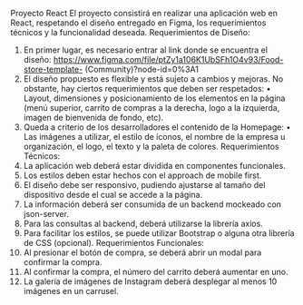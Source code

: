 Proyecto React
El proyecto consistirá en realizar una aplicación web en React, respetando el diseño
entregado en Figma, los requerimientos técnicos y la funcionalidad deseada.
Requerimientos de Diseño:
1. En primer lugar, es necesario entrar al link donde se encuentra el diseño:
https://www.figma.com/file/ptZy1a106K1UbSFh1O4v93/Food-store-template-
(Community)?node-id=0%3A1
2. El diseño propuesto es flexible y está sujeto a cambios y mejoras. No obstante, hay
ciertos requerimientos que deben ser respetados:
• Layout, dimensiones y posicionamiento de los elementos en la página (menú
superior, carrito de compras a la derecha, logo a la izquierda, imagen de
bienvenida de fondo, etc).
3. Queda a criterio de los desarrolladores el contenido de la Homepage:
• Las imágenes a utilizar, el estilo de íconos, el nombre de la empresa u
organización, el logo, el texto y la paleta de colores.
Requerimientos Técnicos:
1. La aplicación web deberá estar dividida en componentes funcionales.
2. Los estilos deben estar hechos con el approach de mobile first.
3. El diseño debe ser responsivo, pudiendo ajustarse al tamaño del dispositivo desde
el cual se accede a la página.
4. La información deberá ser consumida de un backend mockeado con json-server.
5. Para las consultas al backend, deberá utilizarse la librería axios.
6. Para facilitar los estilos, se puede utilizar Bootstrap o alguna otra librería de CSS
(opcional).
Requerimientos Funcionales:
1. Al presionar el botón de compra, se deberá abrir un modal para confirmar la compra.
2. Al confirmar la compra, el número del carrito deberá aumentar en uno.
3. La galería de imágenes de Instagram deberá desplegar al menos 10 imágenes en
un carrusel. 
